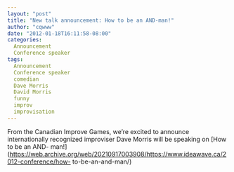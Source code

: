 ```yaml
---
layout: "post"
title: "New talk announcement: How to be an AND-man!"
author: "cqwww"
date: "2012-01-18T16:11:58-08:00"
categories:
  Announcement
  Conference speaker
tags: 
  Announcement
  Conference speaker
  comedian
  Dave Morris
  David Morris
  funny
  improv
  improvisation
---
```


From the Canadian Improve Games, we’re excited to announce internationally
recognized improviser Dave Morris will be speaking on [How to be an AND-
man!](https://web.archive.org/web/20210917003908/https://www.ideawave.ca/2012-conference/how-
to-be-an-and-man/)


[//]: # (Retrieved from https://web.archive.org/web/20211025235452/https://www.ideawave.ca/new-talk-announcement-how-to-be-an-and-man/)